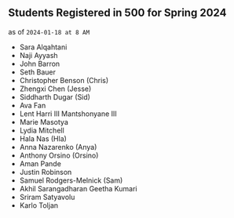## Students Registered in 500 for Spring 2024

as of `2024-01-18 at 8 AM`

- Sara Alqahtani
- Naji Ayyash
- John Barron
- Seth Bauer
- Christopher Benson (Chris)
- Zhengxi Chen (Jesse)
- Siddharth Dugar (Sid)
- Ava Fan
- Lent Harri III Mantshonyane III
- Marie Masotya
- Lydia Mitchell
- Hala Nas (Hla)
- Anna Nazarenko (Anya)
- Anthony Orsino (Orsino)
- Aman Pande
- Justin Robinson
- Samuel Rodgers-Melnick (Sam)
- Akhil Sarangadharan Geetha Kumari
- Sriram Satyavolu
- Karlo Toljan

